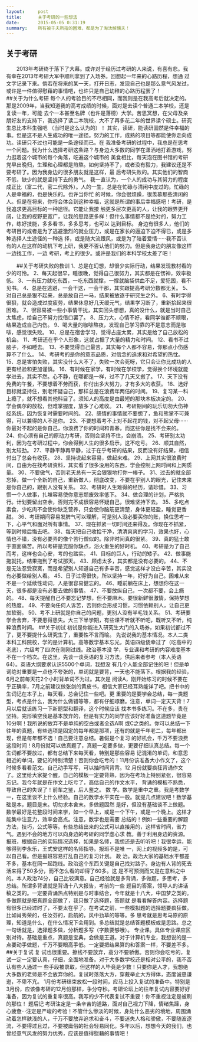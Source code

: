 ```yaml
---
layout:     post
title:      关于考研的一些想法
date:       2015-05-05 0:31:19
summary:    所有被千夫所指的困难，都是为了淘汰掉懦夫！
---
```

<style type="text/css">
p{
	text-indent: 2em;
}
.post img {
  margin-bottom: 0rem;
}
</style>

## 关于考研
 2013年考研终于落下了大幕。或许对于经历过考研的人来说，有喜有悲。我有幸在2013年考研大军中顺利拿到了入场券。回想起一年来的心路历程，想通 过文字记录下来。倘若在将来的某一天，打开日志，发现自己也是那么意气风发过，或许是一件值得慰藉的事情吧，也许只是自己幼稚的心路历程罢了！       
##关于为什么考研
 每个人的考验目的不尽相同，而我则是在我高考后就决定的。那是2009年，当我知道我的高考成绩的时候，面对是去读个普通二本学校，还是复读一年，可能 去个一本甚至名牌（也许是落榜）大学。苦思冥想，在父母及亲朋好友的支持下，我选择了读二本院校，大不了再多花二年的世界读个硕士。研究生总比本科生强吧 （当时是这么认为的）！
 其实，读研，能读研固然是件幸福的事。但是这不是人生成功的唯一途径。努力的工作，成熟的项目等都能使你走向成功。读研只不过也可能是一条途径而已。在 我准备考研的过程中，我总是在思考一个问题。我为什么选择考研这条路？与身边大多数的同学在潇洒地打着游戏，努力逛着这个城市的每个角落，吃遍这个城市的 美食相比，每天泡在图书馆的考研党早出晚归，生理和心理都是煎熬。如何坚持不了，或者没有毅力，我建议还是不要考研了。因为我身边的很多朋友就是这样，最 后考研失败的。其实他们的智商不低，缺少的就是坚持下去的勇气。
 我一直认为，一个人的成功与其努力的程度成正比（富二代，官二代除外）。人的一生，总是在忙碌与清闲中度过的。忙碌的人是幸福的，也是快乐的。也许当你忙 的时候，你会很烦躁，很羡慕那些清闲的人。但是在将来，你将会体会到这种幸福，这就是所谓的事后幸福感吧！考研，是我追求更高目标的一种途径。它能让我接 触更多层次更高的人，让我的眼界更开阔，让我的视野更宽广，让我的思路更多样！但什么事情都不是绝对的，努力工作，练好技能，多多看书，多多思考，也可以 达到目标。
 身边有很多人，他们的考研目的或者是为了逃避激烈的就业压力，或是在家长的逼迫下迫不得已，或是多种选择人生途径的一种选 择，或是随大流跟风，或是为了陪着爱情······我不否认有的人在这样的动机下考上研，我更不否认他们的努力。但是我身边的朋友像这样一边找工作，一边 考研，考上的很少。或许是我们的本科学校太差了吧！

##关于考研失败的教训
1、总是在幻想，却很少实际行动，结果发现教材看的少的可怜。
2、每天起很早，睡很晚，觉得自己很努力，其实都是在愣神，效率极低。
3、一有压力就吃东西，一吃东西就撑，一撑就脑袋供血不足，爱犯困，看不见书。
4、总是在逃避，一会干这，一会干那，其实跟提高考研分数都无关。
5、对自己总是狠不起来，总是放自己一马，结果被放逐于研究生之外。
6、有时学得很狠，就会造成过度疲劳，结果休息好几天缓元气，结果学习断了，重新拾起来很困难。
7、很容易被一些小事情干扰，其实回头想想，真的没什么，就是当时自己太焦虑，给自己不努力找借口罢了。
8、压力大，心情不好，看同学谁都不顺眼，结果造成自己内伤。
9、喝大量的咖啡熬夜，发现自己学习靠的不是意志而是咖啡，感觉很失败。
10、总是在宿舍学习，觉得占座太累，其实是给了自己放松的机会。
11、考研还在乎个人形象，这就占据了大量的精力和时间。
12、看书不过脑子，不如睡去。
13、不要觉得自己最苦，其实每个人都不容易，你那点小伤感算不了什么。
14、考研考的是你的意志品质，对信念的追求和对希望的热忱。
15、总是害怕失败，其实没什么大不了，失败一次会死呀，它只会让你比成功的人更有经验和更加谨慎。
16、有时候在家学，有时候在学校学，觉得换个环境就能学进去，其实不然。心不静，在哪都是一样，过不了几天又搬了。
17、天下没有免费的午餐，不要想着不劳而获，你付出多大努力，才有多大的收获。
18、选好目标就坚持住，别老怀疑自己，那样总是在浪费年两倍的时间。
19、复习某一科上瘾了，就不想看其他科目了。须知人的高度是由最短的那块木板决定的。
20、学会偶尔的放松，但难掌握度，放多了心难收。
21、考研期间的玩乐切勿大伤神经系统，因为恢复时需要时间的。
22、感情的事情就不要想了，鱼和熊掌不可兼得，可以兼得的人不是你。
23、不要想着考不上对不起花的钱，对不起父母······你最对不起的是你自己，你浪费了你的时间和青春，而这些你是找不会来的。
24、你心须有自己的原动力考研，否则会坚持不住，会崩溃。
25、考研别太功利，因为在考研过程中，你会得到人生的很多启示，这不吃亏。
26、顺其自然，别太较劲。
27、平静平静再平静，过于在乎考研的结果，反而没有好结果，相信付出了总会有收获。
28、坚持说起来容易，做起来难。
29、上网其实很浪费时间，自由为在找考研资料，其实看了很多没用的东西，学会控制上网时间和上网质量。
30、不要傲气，否则老天总有一天会狠狠地打你一棒子。
31、过去的就全部忘掉，做一个全新的自己，重新做人，彻底改变，不要在乎别人的眼光，记住未来是你自己的，跟别人没有关系。
32、考研时人生难得的经历，请珍惜。
33、习惯一个人做事，扎堆容易使你意志颓废效率低下。
34、做合理的计划，严格执行。计划要留出空余，否则完不成很容易怀疑自己，很难坚持下去。
35、多吃点素食，少吃肉不会使你缺乏营养，只会使你脑筋更清楚，身体更轻盈，睡觉更香甜。
36、考研期间容易发脾气可以理解，可是别人没必要买你的账，换位思考一下，心平气和面对所有事情。
37、现在抓紧一切时间还来得及。你现在不抓紧，等到时候后悔去吧。
38、每天把自己收拾干净，清清爽爽的学习，效果也好，心情也不错，没有必要弄的像个苦行僧似的。除非时间真的很紧。
39、真的猛士敢于直面痛苦。所以考研是克服你缺点，浴火重生的好时机。
40、考研是为了自己而考，这样也会心安，考的也踏实。
41、目标的巨人，行动的矮子。
42、做事能拖就托，结果拖到了考试那天。
43、顾虑太多，其实都是没有必要的。
44、不是无法忍受寂寞，而是希望别人知道自己有多辛苦，感觉这样才没白辛苦，其实没有必要做给别人看。
45、日子过得很快，所以坚持一年，好好为自己。困难从来不是一个延续性动词，人是很容易健忘的。
46、睡前躺在床上，想想你在这一天，很多都是没有必要去做的事情。
47、不要放纵自己，一次都不要，会上瘾的。
48、每天提醒自己不要忘记梦想，但不要麻木。要很新鲜很激情，保持梦想的热度。
49、不要向任何人诉苦，否则你会形成习惯，习惯依赖别人，让自己更加软弱。
50、考不上研就是你自己的问题，更别人没有半毛钱关系。
51、考研要学会舍弃，不要患得患失。大三下半学期，有些课不听就不听吧，既听又不听，纯粹浪费时间。
##关于初试
初试是你能进入研究生大门的入场券，如果初试都过不了，更不要提什么研究生了，重要性不言而喻。
先说说我的基本情况。本人二类本科工科院校，学的是计算机。高等数学基本忘光，英语四级侥幸过了（吃高中的老底），六级考了四次在刚刚过线。政治基本没 学，专业课和考研的内容难度基本不在一个档次。在这里，先谈一谈英语的复习方法，供后来者参考（本人英语64）。英语大纲要求认识5500个单词，我想没 有几个人能全部记住的吧！但是单词绝对重要是一点也不夸张的，单词就是要背，一天也不能落下。根据我的经验，6月之前每天花2个小时背单词不为过。其次是 阅读A，刚开始练习的时候不要在乎正确率，7月之前建议做张剑的黄皮书，相信大家已经耳熟能详了吧。把书中的生词记在本子上，每天看，总会记住一些吧。更 重要的是要学会总结，每一类题型，考点是什么，我为什么做错等等，都有仔细琢磨。注意，单词一定天天背！7月以后就该练习一下新题型和翻译，这个时候应该 找本书多练习。不在多，贵在坚持。完形填空我是基本放弃的，但是有实力的同学应该好好准备这道题毕竟是10分啊！我所说的放弃不是单纯的空白或者全选A啊 或C之类的。你可以总结一下往年的真题，有些选项是固定的每年都是那项，还有的就是千年老二，每年都出现，但是每年都不选！自己要注意总结。暑假是个复习 的好机会，千万不要浪费这段时间！8月份就可以做真题了，真题一定要多做，更要仔细认真总结。每一个生词都不要放过，都有总结下来每天看，特别是那些容易 记混淆的单词，和意思相近的单词，要记的特别清楚！否则你会吃亏的！11月份该准备大小作文了，这个时候多看看范文。自己动手写写，可以抽时间背背。12 月份就要疯狂背诵作文了。这里给大家提个醒，自己的模板一定要背熟，因为在考场上特别紧张，很容易忘记。我今年就是在作文上吃亏了，高估自己的作文水平， 背诵的模板不熟悉，导致自己的失误了！前车之鉴，后人鉴之。
 数 学。数学是重中之重。我是考数学一，在这里谈不上什么经验。自己的数学水平实在一般。就提几点建议吧！数学基础是本，题目是末。切勿求本舍末。多做题固然 是好，但没有基础谈不上做题。数学最好是花整段时间来学，如一个早上，或是一个下午，或是一个晚上。这样才能集中注意力，效率会高点。注意，数学也是需要 总结的！例如一些重要的解题方法，技巧，公式等等。有些总结出来的公式可以直接用的，这样省时间，省力气。遇到不会的地方可以向身边的考研的同学虚心求 教。善于利用身边的资源。报班，根据自己的实际情况选择，如果是名师，我想还是去听听吧！我很幸运，能够得到李永乐，王式安这样的名师指导。报班不是唯 一，网上的视频多的是，可以自己看。但是报班容易打乱自己的复习计划。
 政 治。政治大家的基础水平都差不多，基本在同一起跑线。政治这个东西关键是自己找对路子。身边有人背的死去活来得了50多分，而不怎么看的却得了60多。这 是不可预测而又是在意料之中的。本人政治74分，自己比较满意。自己经验就是多背诵，多做题，多思考，多总结。所谓多背诵就是背诵十八大报告，考前的一些 题目的答案，领导人的讲话稿之类的。一定要背诵热点特别是与时事结合，今年就是十八大，中国梦之类的。多做题就是把真题全部做了，我只做了选择题，答题就 是看看解答内容。选择题有很多已经过时了，不要太在乎了。在考试之前，一些模拟题的选择题要疯狂做。比如肖秀荣的，任汝芬的，启航的，风中劲草的等等。多 思考就是思考马原的原理，知道是什么，在什么情况下会用到。多总结就是总结答题模板或是思路。总之一句话就是，选择题多做，分析题多写（字数要够哦）。
 专业课。具体专业课应区别对待。基础是重点，真题是宝典，会做是王道。对于计算机专业，我想说的是一点要动手做题，千万不要眼高手低。一定要把结果算的和答案一样，不要差不多。
##关于复试
复 试也很重要。擦线不要放弃，高分不要骄傲。否则你会吃亏的，复试一定一定要认真，仔细，全面地准备。对于大多数学校还是相对公平的，我不否认有些人通过一 些手段被录取，但这样的人毕竟是少数！只要你是人才，我想绝大多数的老师是不会放弃你的。复试时落落大方，穿戴举止大方得体，态度诚恳谦逊，不卑不亢。
    1月份考研结束放松一段时间，应马上投入复试的准备中。特别是3月份，应该像考研的12月份那样，争分夺秒。考研论坛上的往年复试内容要好好准备，因为复试的重复率很高。我写的少不代表复试不重要！你不重视注定是被刷的那位！
    题后记
考研注定是一条辛苦的道路，面对自己视力下降，情绪焦躁，身心疲惫···注定是严峻的考验！不管什么惨淡的时候，身处什么恶劣的境地，周围涌动着怎样肤浅的人，千万不要放弃追求和奋斗，不要迷失人格和骄傲，不要随波逐流，不要得过且过，不要被庸俗的社会轻易同化。多年以后，想想今天的我们，也曾经意气风发的努力优秀，应该是值得慰藉的事情吧！